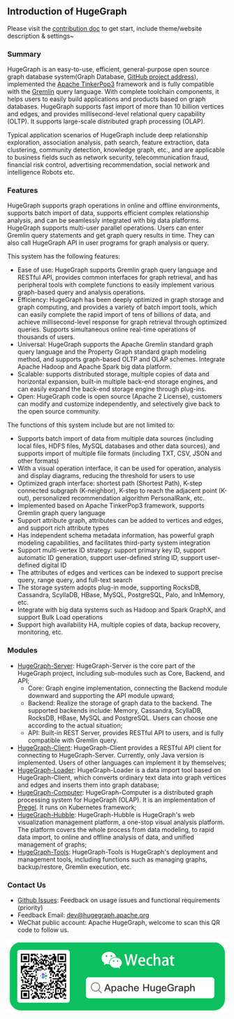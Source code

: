 ## Introduction of HugeGraph

Please visit the [contribution doc](./contribution.md) to get start, include theme/website description & settings~

### Summary

HugeGraph is an easy-to-use, efficient, general-purpose open source graph database system(Graph Database, [GitHub project address](https://github.com/apache/hugegraph)),
implemented the [Apache TinkerPop3](https://tinkerpop.apache.org) framework and is fully compatible with the [Gremlin](https://tinkerpop.apache.org/gremlin.html) query language.
With complete toolchain components, it helps users to easily build applications and products based on graph databases. HugeGraph supports fast import of more than 10 billion vertices and edges, and provides millisecond-level relational query capability (OLTP). 
It supports large-scale distributed graph processing (OLAP).

Typical application scenarios of HugeGraph include deep relationship exploration, association analysis, path search, feature extraction, data clustering, community detection, knowledge graph, etc., and are applicable to business fields such as network security, telecommunication fraud, financial risk control, advertising recommendation, social network and intelligence Robots etc.

### Features

HugeGraph supports graph operations in online and offline environments, supports batch import of data, supports efficient complex relationship analysis, and can be seamlessly integrated with big data platforms.
HugeGraph supports multi-user parallel operations. Users can enter Gremlin query statements and get graph query results in time. They can also call HugeGraph API in user programs for graph analysis or query.

This system has the following features: 

- Ease of use: HugeGraph supports Gremlin graph query language and RESTful API, provides common interfaces for graph retrieval, and has peripheral tools with complete functions to easily implement various graph-based query and analysis operations.
- Efficiency: HugeGraph has been deeply optimized in graph storage and graph computing, and provides a variety of batch import tools, which can easily complete the rapid import of tens of billions of data, and achieve millisecond-level response for graph retrieval through optimized queries. Supports simultaneous online real-time operations of thousands of users.
- Universal: HugeGraph supports the Apache Gremlin standard graph query language and the Property Graph standard graph modeling method, and supports graph-based OLTP and OLAP schemes. Integrate Apache Hadoop and Apache Spark big data platform.
- Scalable: supports distributed storage, multiple copies of data and horizontal expansion, built-in multiple back-end storage engines, and can easily expand the back-end storage engine through plug-ins.
- Open: HugeGraph code is open source (Apache 2 License), customers can modify and customize independently, and selectively give back to the open source community.

The functions of this system include but are not limited to: 

- Supports batch import of data from multiple data sources (including local files, HDFS files, MySQL databases and other data sources), and supports import of multiple file formats (including TXT, CSV, JSON and other formats)
- With a visual operation interface, it can be used for operation, analysis and display diagrams, reducing the threshold for users to use
- Optimized graph interface: shortest path (Shortest Path), K-step connected subgraph (K-neighbor), K-step to reach the adjacent point (K-out), personalized recommendation algorithm PersonalRank, etc.
- Implemented based on Apache TinkerPop3 framework, supports Gremlin graph query language
- Support attribute graph, attributes can be added to vertices and edges, and support rich attribute types
- Has independent schema metadata information, has powerful graph modeling capabilities, and facilitates third-party system integration
- Support multi-vertex ID strategy: support primary key ID, support automatic ID generation, support user-defined string ID, support user-defined digital ID
- The attributes of edges and vertices can be indexed to support precise query, range query, and full-text search
- The storage system adopts plug-in mode, supporting RocksDB, Cassandra, ScyllaDB, HBase, MySQL, PostgreSQL, Palo, and InMemory, etc.
- Integrate with big data systems such as Hadoop and Spark GraphX, and support Bulk Load operations
- Support high availability HA, multiple copies of data, backup recovery, monitoring, etc.

### Modules

- [HugeGraph-Server](https://hugegraph.apache.org/docs/quickstart/hugegraph-server): HugeGraph-Server is the core part of the HugeGraph project, including sub-modules such as Core, Backend, and API;
  - Core: Graph engine implementation, connecting the Backend module downward and supporting the API module upward;
  - Backend: Realize the storage of graph data to the backend. The supported backends include: Memory, Cassandra, ScyllaDB, RocksDB, HBase, MySQL and PostgreSQL. Users can choose one according to the actual situation;
  - API: Built-in REST Server, provides RESTful API to users, and is fully compatible with Gremlin query.
- [HugeGraph-Client](https://hugegraph.apache.org/docs/quickstart/hugegraph-client): 
  HugeGraph-Client provides a RESTful API client for connecting to HugeGraph-Server. Currently, only Java version is implemented. Users of other languages can implement it by themselves;
- [HugeGraph-Loader](https://hugegraph.apache.org/docs/quickstart/hugegraph-loader): HugeGraph-Loader is a data import tool based on HugeGraph-Client, which converts ordinary text data into graph vertices and edges and inserts them into graph database;
- [HugeGraph-Computer](https://hugegraph.apache.org/docs/quickstart/hugegraph-computer): HugeGraph-Computer is a distributed graph processing system for HugeGraph (OLAP). It is an implementation of [Pregel](https://kowshik.github.io/JPregel/pregel_paper.pdf). It runs on Kubernetes framework;
- [HugeGraph-Hubble](https://hugegraph.apache.org/docs/quickstart/hugegraph-hubble): HugeGraph-Hubble is HugeGraph's web visualization management platform, a one-stop visual analysis platform. The platform covers the whole process from data modeling, to rapid data import, to online and offline analysis of data, and unified management of graphs;
- [HugeGraph-Tools](https://hugegraph.apache.org/docs/quickstart/hugegraph-tools): HugeGraph-Tools is HugeGraph's deployment and management tools, including functions such as managing graphs, backup/restore, Gremlin execution, etc.

### Contact Us
- [Github Issues](https://github.com/apache/incubator-hugegraph/issues): Feedback on usage issues and functional requirements (priority)
- Feedback Email: [dev@hugegraph.apache.org](mailto:dev@hugegraph.apache.org)
- WeChat public account: Apache HugeGraph, welcome to scan this QR code to follow us.

<img src="./assets/images/wechat.png">
